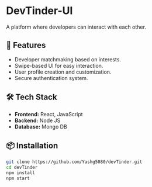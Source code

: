 # DevTinder-UI

A platform where developers can interact with each other.

## 🚀 Features
- Developer matchmaking based on interests.
- Swipe-based UI for easy interaction.
- User profile creation and customization.
- Secure authentication system.

## 🛠 Tech Stack
- **Frontend:** React, JavaScript
- **Backend:** Node JS
- **Database:** Mongo DB

## 📦 Installation
```sh
git clone https://github.com/Yashg5080/devTinder.git
cd devTinder
npm install
npm start
